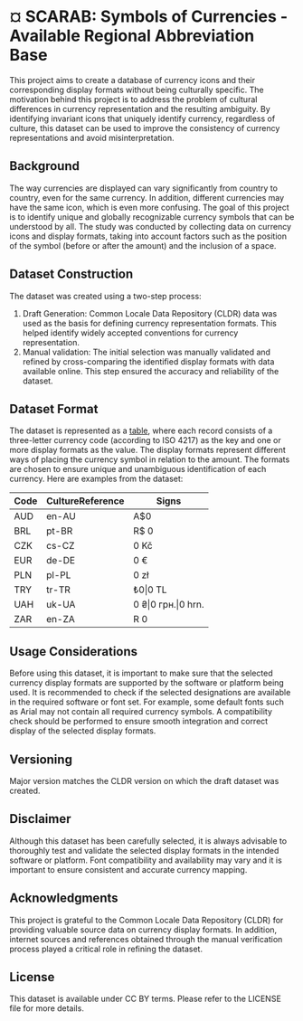 # ¤ SCARAB: Symbols of Currencies - Available Regional Abbreviation Base

This project aims to create a database of currency icons and their corresponding display formats without being culturally specific. The motivation behind this project is to address the problem of cultural differences in currency representation and the resulting ambiguity. By identifying invariant icons that uniquely identify currency, regardless of culture, this dataset can be used to improve the consistency of currency representations and avoid misinterpretation.

## Background

The way currencies are displayed can vary significantly from country to country, even for the same currency. In addition, different currencies may have the same icon, which is even more confusing. The goal of this project is to identify unique and globally recognizable currency symbols that can be understood by all. The study was conducted by collecting data on currency icons and display formats, taking into account factors such as the position of the symbol (before or after the amount) and the inclusion of a space.

## Dataset Construction

The dataset was created using a two-step process:

1. Draft Generation: Common Locale Data Repository (CLDR) data was used as the basis for defining currency representation formats. This helped identify widely accepted conventions for currency representation. 
2. Manual validation: The initial selection was manually validated and refined by cross-comparing the identified display formats with data available online. This step ensured the accuracy and reliability of the dataset.

## Dataset Format

The dataset is represented as a [table](./currencies.csv), where each record consists of a three-letter currency code (according to ISO 4217) as the key and one or more display formats as the value. The display formats represent different ways of placing the currency symbol in relation to the amount. The formats are chosen to ensure unique and unambiguous identification of each currency. Here are examples from the dataset:

| Code | CultureReference | Signs               |
|------|------------------|---------------------|
| AUD  | en-AU            | A$0                 |
| BRL  | pt-BR            | R$ 0                |
| CZK  | cs-CZ            | 0 Kč                |
| EUR  | de-DE            | 0 €                 |
| PLN  | pl-PL            | 0 zł                |
| TRY  | tr-TR            | ₺0\|0 TL            |
| UAH  | uk-UA            | 0 ₴\|0 грн.\|0 hrn. |
| ZAR  | en-ZA            | R 0                 |

## Usage Considerations

Before using this dataset, it is important to make sure that the selected currency display formats are supported by the software or platform being used. It is recommended to check if the selected designations are available in the required software or font set. For example, some default fonts such as Arial may not contain all required currency symbols. A compatibility check should be performed to ensure smooth integration and correct display of the selected display formats.

## Versioning

Major version matches the CLDR version on which the draft dataset was created.

## Disclaimer

Although this dataset has been carefully selected, it is always advisable to thoroughly test and validate the selected display formats in the intended software or platform. Font compatibility and availability may vary and it is important to ensure consistent and accurate currency mapping.

## Acknowledgments

This project is grateful to the Common Locale Data Repository (CLDR) for providing valuable source data on currency display formats. In addition, internet sources and references obtained through the manual verification process played a critical role in refining the dataset.

## License

This dataset is available under CC BY terms. Please refer to the LICENSE file for more details.
